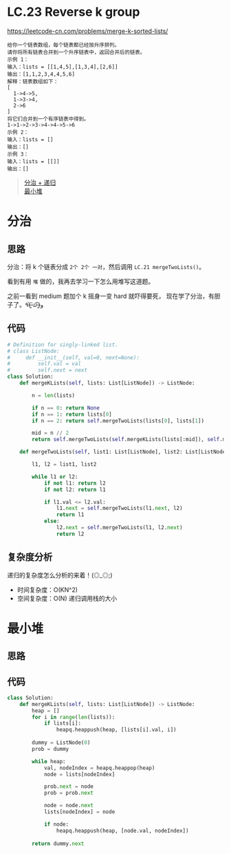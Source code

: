 LC.23 Reverse k group
====
https://leetcode-cn.com/problems/merge-k-sorted-lists/

    给你一个链表数组，每个链表都已经按升序排列。
    请你将所有链表合并到一个升序链表中，返回合并后的链表。
    示例 1：
    输入：lists = [[1,4,5],[1,3,4],[2,6]]
    输出：[1,1,2,3,4,4,5,6]
    解释：链表数组如下：
    [
      1->4->5,
      1->3->4,
      2->6
    ]
    将它们合并到一个有序链表中得到。
    1->1->2->3->4->4->5->6
    示例 2：
    输入：lists = []
    输出：[]
    示例 3：
    输入：lists = [[]]
    输出：[]

> [分治 + 递归](https://github.com/PearlCoastal/Leetcode_GitOn/blob/master/LinkedList/23_reverseKgroup.md#%E5%88%86%E6%B2%BB)   
> [最小堆]()

分治
====

## 思路

分治：将 k 个链表分成 `2个 2个 一对`，然后调用 `LC.21 mergeTwoLists()`。 

看到有用 `堆` 做的，我再去学习一下怎么用堆写这道题。

之前一看到 medium 题加个 k 摇身一变 hard 就吓得要死， 现在学了分治，有胆子了。٩(˃̶͈̀௰˂̶͈́)و

## 代码
```python
# Definition for singly-linked list.
# class ListNode:
#     def __init__(self, val=0, next=None):
#         self.val = val
#         self.next = next
class Solution:
    def mergeKLists(self, lists: List[ListNode]) -> ListNode:

        n = len(lists)

        if n == 0: return None
        if n == 1: return lists[0]
        if n == 2: return self.mergeTwoLists(lists[0], lists[1])

        mid = n // 2
        return self.mergeTwoLists(self.mergeKLists(lists[:mid]), self.mergeKLists(lists[mid:n]))    

    def mergeTwoLists(self, list1: List[ListNode], list2: List[ListNode]) -> ListNode:

        l1, l2 = list1, list2

        while l1 or l2:
            if not l1: return l2
            if not l2: return l1

            if l1.val <= l2.val:
                l1.next = self.mergeTwoLists(l1.next, l2)
                return l1
            else:
                l2.next = self.mergeTwoLists(l1, l2.next)
                return l2
```

## 复杂度分析
递归的复杂度怎么分析的来着！(◎_◎;)

- 时间复杂度：O(KN^2)
- 空间复杂度：O(N) 递归调用栈的大小

最小堆
====

## 思路


## 代码
```python
class Solution:
    def mergeKLists(self, lists: List[ListNode]) -> ListNode:
        heap = []
        for i in range(len(lists)):
            if lists[i]:
                heapq.heappush(heap, [lists[i].val, i])
        
        dummy = ListNode(0)
        prob = dummy

        while heap:
            val, nodeIndex = heapq.heappop(heap)
            node = lists[nodeIndex]

            prob.next = node
            prob = prob.next

            node = node.next
            lists[nodeIndex] = node

            if node:
                heapq.heappush(heap, [node.val, nodeIndex])
            
        return dummy.next
```
